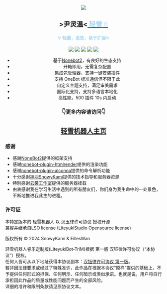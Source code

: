 <div align="center">

[//]: # '<img  src="https://cdn.liteyuki.icu/static/svg/lylogo-full.svg" style="align-content: center; width: 50%; margin-top:10%;" alt="a">'

[![][banner]][lightyuki-link]

<h2>>尹灵温<<a href="https://bot.liteyuki.icu"> <span style="color: #a2d8f4">轻雪</span> <span style="color: #d0e9ff">6</span></a></h2>
<h4> <span style="color: #a2d8f4">✨ 轻量，高效，易于扩展✨</span></h4>

[![][OneBot]][onebot-link]
[![][NoneBot2]][nonebot-link]
[![][Liteyuki6.0]][lightyuki-link]
[![][Python3.10+]][python-link]
[![][Usage]][usage-link]

- 基于[Nonebot2](https://github.com/nonebot/nonebot2)，有良好的生态支持
- 开箱即用，无需复杂配置
- 集成包管理器，支持一键安装插件
- 支持 OneBot 标准通信但不限于此
- 自定义主题支持，满足审美需求
- 国际化支持，支持多语言本地化
- 高性能，500 插件 10s 内启动

<h3>👇更多内容请访问👇</h3>
<h2><a href="https://bot.liteyuki.icu">轻雪机器人主页</a></h2>
</div>

### 感谢

- 感谢[NoneBot2](https://nonebot.dev)提供的框架支持
- 感谢[nonebot-plugin-htmlrender](https://github.com/kexue-z/nonebot-plugin-htmlrender)提供的渲染功能
- 感谢[nonebot-plugin-alconna](https://github.com/ArcletProject/nonebot-plugin-alconna)提供的命令解析功能
- 十分感谢[神羽SnowyKami](https://github.com/snowykami)提供的技术指导和服务器资源
- 特别感谢[云裳工作室](https://doc.ysmcc.cn/doc/1/)提供的服务器挂载
- 由衷感谢我在学习生活中遇到的所有朋友们，你们身为我生命中的一处景色，不断地推进我此生的进程。

### 许可证

本特定版本的 轻雪机器人 以 汉玉律许可协议 授权开源\
兼容并继承自LSO license (LiteyukiStudio Opensource license)

版权所有 © 2024 SnowyKami & EillesWan


轻雪机器人睿乐定制版(LiteyukiBot-TriM)根据 第一版 汉钰律许可协议（“本协议”）授权。\
任何人皆可从以下地址获得本协议副本：[汉钰律许可协议 第一版](https://gitee.com/EillesWan/YulvLicenses/raw/master/%E6%B1%89%E9%92%B0%E5%BE%8B%E8%AE%B8%E5%8F%AF%E5%8D%8F%E8%AE%AE/%E6%B1%89%E9%92%B0%E5%BE%8B%E8%AE%B8%E5%8F%AF%E5%8D%8F%E8%AE%AE.MD)。\
若非因法律要求或经过了特殊准许，此作品在根据本协议“原样”提供的基础上，不予提供任何形式的担保、任何明示、任何暗示或类似承诺。也就是说，用户将自行承担因此作品的质量或性能问题而产生的全部风险。\
详细的准许和限制条款请见原协议文本。

[OneBot]: https://img.shields.io/badge/OneBot-11/12-blue?style=for-the-badge
[NoneBot2]: https://img.shields.io/badge/Nonebot-2-red?style=for-the-badge
[Liteyuki6.0]: https://img.shields.io/badge/Liteyuki-6.0-blue?style=for-the-badge
[Python3.10+]: https://img.shields.io/badge/Python-3.10+-blue?style=for-the-badge
[Usage]: https://img.shields.io/badge/文档-页面-blue?style=for-the-badge
[onebot-link]: https://onebot.dev/
[nonebot-link]: https://nonebot.dev/
[lightyuki-link]: /
[python-link]: https://www.python.org/
[usage-link]: https://bot.liteyuki.icu/
[banner]: https://socialify.git.ci/TriM-Organization/LiteyukiBot-TriM/image?description=1&forks=1&issues=1&Plus&pulls=1&stargazers=1&theme=Auto&logo=https://gitee.com/TriM-Organization/Linglun-Converter/raw/master/resources/TriMO_LOGO.png
